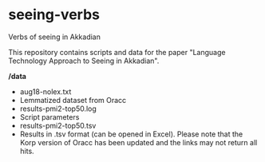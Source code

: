 # seeing-verbs
Verbs of seeing in Akkadian

This repository contains scripts and data for the paper "Language Technology Approach to Seeing in Akkadian".

**/data**  
+ aug18-nolex.txt  
 + Lemmatized dataset from Oracc  
+ results-pmi2-top50.log  
 + Script parameters  
+ results-pmi2-top50.tsv  
 + Results in .tsv format (can be opened in Excel). Please note that the Korp version of Oracc has been updated and the links may not return all hits.  
